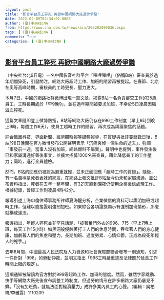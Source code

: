 ```yaml
---
layout: post
title: "影音平台員工猝死 再掀中國網路大廠過勞爭議"
date: 2022-02-09T02:34:02.000Z
author: (臺)中央社CNA
from: https://www.cna.com.tw/news/acn/202202090036.aspx
tags: [ (臺)中央社CNA ]
comments: True
categories: [ (臺)中央社CNA ]
---
```

<!--1644374042000-->
[影音平台員工猝死 再掀中國網路大廠過勞爭議](https://www.cna.com.tw/news/acn/202202090036.aspx)
------

<div>
<div></div><div><p>（中央社台北9日電）一名中國影音社群平台「嗶哩嗶哩」（俗稱B站）審查員於過年期間猝死，引發關注，網路大廠超時工作、加班的陋習再被提起。在春節、北京冬奧等高峰時期，審核員的工時更長、壓力更大。</p><p>本月7日，中國的網路社群微博出現一篇文章，揭露B站一名負責審查工作的25歲員工，工時長期處於「早9晚9」，並在過年期間被要求加班，不幸於5日凌晨因腦溢血猝死。</p><p>這篇文章隨即登上微博熱搜，B站等網路大廠仍存在996工作制度（早上9時到晚上9時，每週工作6天），使員工超時工作的陋習，再次成為輿論聚焦的話題。</p><p>綜合鳳凰科技、界面新聞、經濟觀察報等媒體報導，在質疑與批評蔓延數日後，B站於8日晚間在官方微博發布公開聲明表示「沉痛哀悼一個生命的逝去」，強調「事發前一週，當事人沒有加班，網路爆料不屬實」。聲明中也提到，事件發生後已和家屬溝通好善後事宜，並擴大招募1000名審查員，藉此降低員工的工作壓力；同時，進行全員體檢。</p><p>然而，B站的回應仍被認為避重就輕，並未正面回應「超時工作的質疑」。隨後，有一名自稱是死者表妹的網友，在網路上發文批評B站至今仍未和家屬溝通，並公布資料指出，死者在去年一整年間，有321天直到深夜仍使用企業微信處理工作。根據紀錄，曾經工作到凌晨4時42分。</p><p>報導引述上海申倫律師事務所律師夏海龍分析，企業微信的資料可以證明加班或超時工作，但難以直接證明強制加班。如果綜合各項證據顯示有強制加班情形，那麼就構成違法。</p><p>報導指出，年輕人猝死並非罕見話題，「披著奮鬥外衣的996、715（早上7時上班，每天工作15小時）如黑洞般侵蝕著打工人們的休息時間，吞噬著人們的身心健康，加劇著人們的焦慮和壓力。長期加班、過度勞累、心情抑鬱，正成為殺死年輕人的兇手。」</p><p>去年8月間，中國最高人民法院及人力資源和社會保障部聯合發布一則通知，引述一件針對「996」的勞動仲裁，並明文指出「996工時嚴重違反法律關於延長工作時間上限的規定」。</p><p>這項通知被解讀為官方對於996等超時工作、加班的態度。然而，雖然字節跳動、快手等網路大廠先後宣布調整工時制度，但過勞的情形在許多網路大廠仍屢見不鮮。「沒有加班費，就無法面對經濟壓力」成許多業內員工的心聲。（編輯：吳柏緯/李雅雯）1110209</p></div>
</div>

